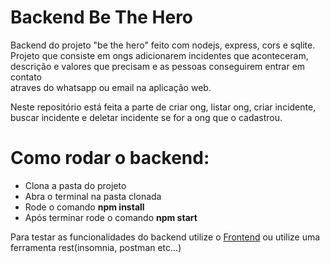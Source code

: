 # Backend Be The Hero
Backend do projeto "be the hero" feito com nodejs, express, cors e sqlite. 
Projeto que consiste em ongs adicionarem incidentes que aconteceram, descrição e valores que precisam e as pessoas conseguirem entrar em contato<br>
atraves do whatsapp ou email na aplicação web.

Neste repositório está feita a parte de criar ong, listar ong, criar incidente, buscar incidente e deletar incidente se for a ong que o cadastrou.


<h1>Como rodar o backend:</h1>
<ul>
  <li>Clona a pasta do projeto</li>
  <li>Abra o terminal na pasta clonada</li>
  <li>Rode o comando <strong>npm install</strong></li>
  <li>Após terminar rode o comando <strong>npm start</strong></li>
</ul>  

<p> Para testar as funcionalidades do backend utilize o <a href="">Frontend</a> ou utilize uma ferramenta rest(insomnia, postman etc...) </p>
